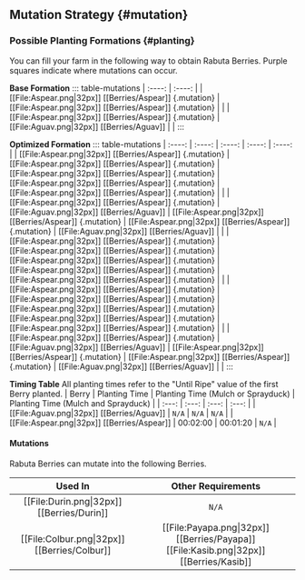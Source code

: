 ## Mutation Strategy {#mutation}

### Possible Planting Formations {#planting}

You can fill your farm in the following way to obtain Rabuta Berries. Purple squares indicate where mutations can occur.

**Base Formation**
::: table-mutations
| :----: | :----: |
| [[File:Aspear.png\|32px]] [[Berries/Aspear]] {.mutation} | [[File:Aspear.png\|32px]] [[Berries/Aspear]] {.mutation} | |
| [[File:Aspear.png\|32px]] [[Berries/Aspear]] {.mutation} | [[File:Aguav.png\|32px]] [[Berries/Aguav]] | |
:::

**Optimized Formation**
::: table-mutations
| :----: | :----: | :----: | :----: | :----: |
| [[File:Aspear.png\|32px]] [[Berries/Aspear]] {.mutation} | [[File:Aspear.png\|32px]] [[Berries/Aspear]] {.mutation} | [[File:Aspear.png\|32px]] [[Berries/Aspear]] {.mutation} | [[File:Aspear.png\|32px]] [[Berries/Aspear]] {.mutation} | [[File:Aspear.png\|32px]] [[Berries/Aspear]] {.mutation} | |
| [[File:Aspear.png\|32px]] [[Berries/Aspear]] {.mutation} | [[File:Aguav.png\|32px]] [[Berries/Aguav]] | [[File:Aspear.png\|32px]] [[Berries/Aspear]] {.mutation} | [[File:Aspear.png\|32px]] [[Berries/Aspear]] {.mutation} | [[File:Aguav.png\|32px]] [[Berries/Aguav]] | |
| [[File:Aspear.png\|32px]] [[Berries/Aspear]] {.mutation} | [[File:Aspear.png\|32px]] [[Berries/Aspear]] {.mutation} | [[File:Aspear.png\|32px]] [[Berries/Aspear]] {.mutation} | [[File:Aspear.png\|32px]] [[Berries/Aspear]] {.mutation} | [[File:Aspear.png\|32px]] [[Berries/Aspear]] {.mutation} | |
| [[File:Aspear.png\|32px]] [[Berries/Aspear]] {.mutation} | [[File:Aspear.png\|32px]] [[Berries/Aspear]] {.mutation} | [[File:Aspear.png\|32px]] [[Berries/Aspear]] {.mutation} | [[File:Aspear.png\|32px]] [[Berries/Aspear]] {.mutation} | [[File:Aspear.png\|32px]] [[Berries/Aspear]] {.mutation} | |
| [[File:Aspear.png\|32px]] [[Berries/Aspear]] {.mutation} | [[File:Aguav.png\|32px]] [[Berries/Aguav]] | [[File:Aspear.png\|32px]] [[Berries/Aspear]] {.mutation} | [[File:Aspear.png\|32px]] [[Berries/Aspear]] {.mutation} | [[File:Aguav.png\|32px]] [[Berries/Aguav]] | |
:::

**Timing Table**
All planting times refer to the "Until Ripe" value of the first Berry planted.
| Berry                                         | Planting Time | Planting Time (Mulch or Sprayduck)    | Planting Time (Mulch and Sprayduck)   |
| :---:                                         | :---:         | :---:                                 | :---:                                 |
| [[File:Aguav.png\|32px]] [[Berries/Aguav]]    | `N/A`         | `N/A`                                 | `N/A`                                 |
| [[File:Aspear.png\|32px]] [[Berries/Aspear]]  | 00:02:00      | 00:01:20                              | `N/A`                                 |

#### Mutations
Rabuta Berries can mutate into the following Berries.

| Used In                                       | Other Requirements |
| :---:                                         | :---: |
| [[File:Durin.png\|32px]] [[Berries/Durin]]    | `N/A` |
| [[File:Colbur.png\|32px]] [[Berries/Colbur]]  | [[File:Payapa.png\|32px]] [[Berries/Payapa]] [[File:Kasib.png\|32px]] [[Berries/Kasib]] |